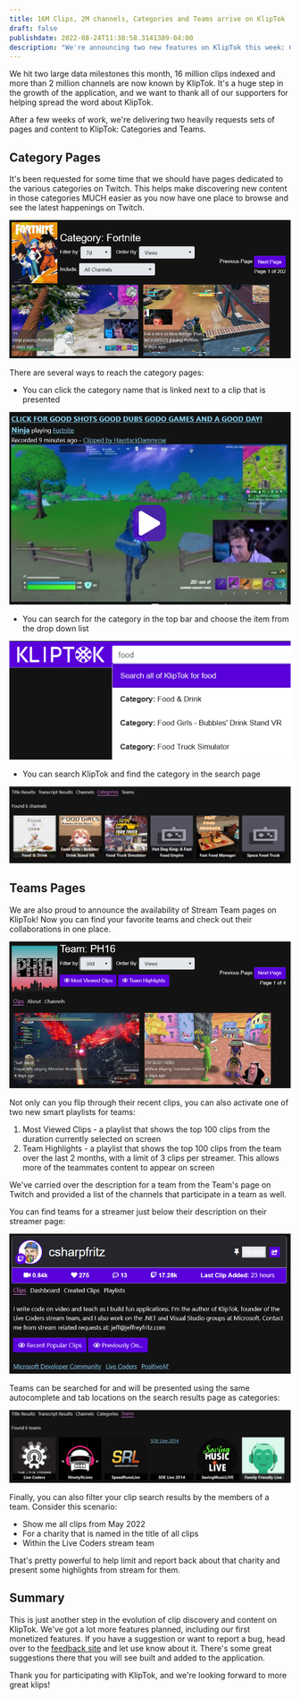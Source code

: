 ```yaml
---
title: 16M Clips, 2M channels, Categories and Teams arrive on KlipTok
draft: false
publishdate: 2022-08-24T11:30:58.3141389-04:00
description: "We're announcing two new features on KlipTok this week: Category pages and Twitch Teams"
---
```


We hit two large data milestones this month, 16 million clips indexed and more than 2 million channels are now known by KlipTok.  It's a huge step in the growth of the application, and we want to thank all of our supporters for helping spread the word about KlipTok.

After a few weeks of work, we're delivering two heavily requests sets of pages and content to KlipTok: Categories and Teams.

## Category Pages

It's been requested for some time that we should have pages dedicated to the various categories on Twitch.  This helps make discovering new content in those categories MUCH easier as you now have one place to browse and see the latest happenings on Twitch.

[![Category Page on KlipTok for Fortnite](img/0801-CategoryPage.png)](https://kliptok.com/category/fortnite)

There are several ways to reach the category pages:

- You can click the category name that is linked next to a clip that is presented

![Category Link on a clip from Ninja](img/0802-CategoryLink.png)

- You can search for the category in the top bar and choose the item from the drop down list

![Category presented as autocomplete results](img/0803-CategoryAutocomplete.png)

- You can search KlipTok and find the category in the search page

![Categories in Search Results](img/0804-CategorySearchResults.png)

## Teams Pages

We are also proud to announce the availability of Stream Team pages on KlipTok!  Now you can find your favorite teams and check out their collaborations in one place.  

[![PH16 Stream Team page](img/0805-TeamPage.png)](https://kliptok.com/team/PH16)

Not only can you flip through their recent clips, you can also activate one of two new smart playlists for teams:

1.	Most Viewed Clips - a playlist that shows the top 100 clips from the duration currently selected on screen
1.  Team Highlights - a playlist that shows the top 100 clips from the team over the last 2 months, with a limit of 3 clips per streamer.  This allows more of the teammates content to appear on screen

We've carried over the description for a team from the Team's page on Twitch and provided a list of the channels that participate in a team as well.

You can find teams for a streamer just below their description on their streamer page:

![Teams on csharpfritz's page](img/0806-TeamsOnStreamerPage.png)

Teams can be searched for and will be presented using the same autocomplete and tab locations on the search results page as categories:

![Teams on search results page](img/0807-TeamsSearchResults.png)

Finally, you can also filter your clip search results by the members of a team.  Consider this scenario:

-  Show me all clips from May 2022
-  For a charity that is named in the title of all clips
-  Within the Live Coders stream team

That's pretty powerful to help limit and report back about that charity and present some highlights from stream for them.

## Summary

This is just another step in the evolution of clip discovery and content on KlipTok.  We've got a lot more features planned, including our first monetized features.  If you have a suggestion or want to report a bug, head over to the [feedback site](https://feedback.kliptok.com) and let use know about it.  There's some great suggestions there that you will see built and added to the application.

Thank you for participating with KlipTok, and we're looking forward to more great klips!